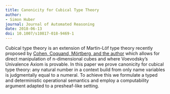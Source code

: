 ```yaml
---
title: Canonicity for Cubical Type Theory
author:
- Simon Huber
journal: Journal of Automated Reasoning
date: 2018-06-13
doi: 10.1007/s10817-018-9469-1
---
```


Cubical type theory is an extension of Martin-Löf type theory recently proposed by [Cohen, Coquand, Mörtberg, and the author](cchm-2017) which allows for direct manipulation of n-dimensional cubes and where Voevodsky’s Univalence Axiom is provable. In this paper we prove canonicity for cubical type theory: any natural number in a context build from only name variables is judgmentally equal to a numeral. To achieve this we formulate a typed and deterministic operational semantics and employ a computability argument adapted to a presheaf-like setting.
